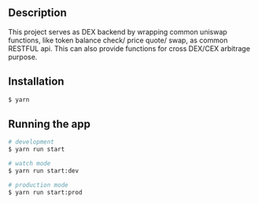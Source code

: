 ## Description

This project serves as DEX backend by wrapping common uniswap functions, like token balance check/ price quote/ swap, as common RESTFUL api. This can also provide functions for cross DEX/CEX arbitrage purpose.

## Installation

```bash
$ yarn
```

## Running the app

```bash
# development
$ yarn run start

# watch mode
$ yarn run start:dev

# production mode
$ yarn run start:prod
```